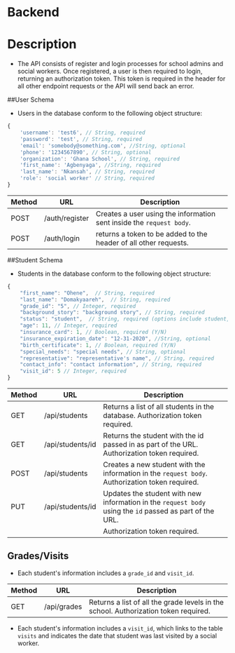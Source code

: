 # Backend

# Description
* The API consists of register and login processes for school admins and social workers. Once registered, a user is then required to login, returning an authorization token. This token is required in the header for all other endpoint requests or the API will send back an error.

##User Schema

* Users in the database conform to the following object structure:

```js
{
	'username': 'test6', // String, required
	'password': 'test', // String, required
	'email': 'somebody@something.com', //String, optional
	'phone': '1234567890', // String, optional
	'organization': 'Ghana School', // String, required
	'first_name': 'Agbenyaga', //String, required
	'last_name': 'Nkansah', // String, required
	'role': 'social worker' // String, required
}
```

| Method | URL                | Description                                                                                                |
| ------ | ------------------ | ---------------------------------------------------------------------------------------------------------- |
| POST   | /auth/register     | Creates a user using the information sent inside the `request body`.                                       |
| POST   | /auth/login        | returns a token to be added to the header of all other requests.                                           |

##Student Schema

* Students in the database conform to the following object structure:

```js
{
	"first_name": "Ohene",  // String, required
	"last_name": "Domakyaareh",  // String, required
	"grade_id": "5", // Integer, required
	"background_story": "background story", // String, required
	"status": "student",  // String, required (options include student, past student, or visitor)
	"age": 11, // Integer, required
	"insurance_card": 1, // Boolean, required (Y/N)
	"insurance_expiration_date": "12-31-2020", //String, optional
	"birth_certificate": 1, // Boolean, required (Y/N)
	"special_needs": "special needs", // String, optional
	"representative": "representative's name", // String, required
	"contact_info": "contact information", // String, required
	"visit_id": 5 // Integer, required
}
```

| Method | URL                | Description                                                                                                |
| ------ | ------------------ | ---------------------------------------------------------------------------------------------------------- |
| GET    | /api/students      | Returns a list of all students in the database. Authorization token required.                              |
| GET    | /api/students/id   | Returns the student with the id passed in as part of the URL. Authorization token required.                |
| POST   | /api/students      | Creates a new student with the information in the `request body`. Authorization token required.            |
| PUT    | /api/students/id   | Updates the student with new information in the `request body` using the `id` passed as part of the URL.   |
|        |                    | Authorization token required.                                                                              |

## Grades/Visits

* Each student's information includes a `grade_id` and `visit_id`.

| Method | URL                | Description                                                                                                |
| ------ | ------------------ | ---------------------------------------------------------------------------------------------------------- |
| GET    | /api/grades        | Returns a list of all the grade levels in the school. Authorization token required.                        |

* Each student's information includes a `visit_id`, which links to the table `visits` and indicates the date that student was last visited by a social worker.

